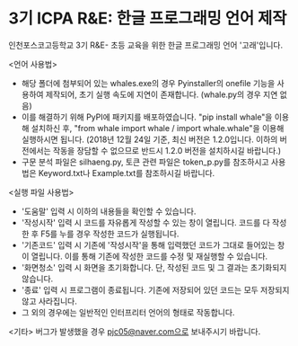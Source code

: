 # 3기 ICPA R&E: 한글 프로그래밍 언어 제작
인천포스코고등학교 3기 R&E- 초등 교육을 위한 한글 프로그래밍 언어 '고래'입니다.

<언어 사용법>
- 해당 폴더에 첨부되어 있는 whales.exe의 경우 Pyinstaller의 onefile 기능을 사용하여 제작되어, 초기 실행 속도에 지연이 존재합니다. (whale.py의 경우 지연 없음)
- 이를 해결하기 위해 PyPI에 패키지를 배포하였습니다. "pip install whale"을 이용해 설치하신 후, "from whale import whale / import whale.whale"을 이용해 실행하시면 됩니다. (2018년 12월 24일 기준, 최신 버전은 1.2.0입니다. 이하의 버전에서는 작동을 장담할 수 없으므로 반드시 1.2.0 버전을 설치하시길 바랍니다.)
- 구문 분석 파일은 silhaeng.py, 토큰 관련 파일은 token_p.py를 참조하시고 사용법은 Keyword.txt나 Example.txt를 참조하시길 바랍니다.

<실행 파일 사용법>
- '도움말' 입력 시 이하의 내용들을 확인할 수 있습니다.
- '작성시작' 입력 시 코드를 자유롭게 작성할 수 있는 창이 열립니다.
  코드를 다 작성한 후 F5를 누를 경우 작성한 코드가 실행됩니다.
- '기존코드' 입력 시 기존에 '작성시작'을 통해 입력했던 코드가 그대로 들어있는 창이 열립니다.
  이를 통해 기존에 작성한 코드를 수정 및 재실행할 수 있습니다.
- '화면청소' 입력 시 화면을 초기화합니다.
  단, 작성된 코드 및 그 결과는 초기화되지 않습니다.
- '종료' 입력 시 프로그램이 종료됩니다.
  기존에 저장되어 있던 코드는 모두 저장되지 않고 사라집니다.
- 그 외의 경우에는 일반적인 인터프리터 언어의 형태로 작동합니다.

<기타>
버그가 발생했을 경우 pjc05@naver.com으로 보내주시기 바랍니다.
